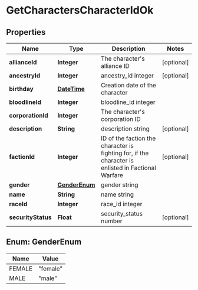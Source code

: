 
# GetCharactersCharacterIdOk

## Properties
Name | Type | Description | Notes
------------ | ------------- | ------------- | -------------
**allianceId** | **Integer** | The character&#39;s alliance ID |  [optional]
**ancestryId** | **Integer** | ancestry_id integer |  [optional]
**birthday** | [**DateTime**](DateTime.md) | Creation date of the character | 
**bloodlineId** | **Integer** | bloodline_id integer | 
**corporationId** | **Integer** | The character&#39;s corporation ID | 
**description** | **String** | description string |  [optional]
**factionId** | **Integer** | ID of the faction the character is fighting for, if the character is enlisted in Factional Warfare |  [optional]
**gender** | [**GenderEnum**](#GenderEnum) | gender string | 
**name** | **String** | name string | 
**raceId** | **Integer** | race_id integer | 
**securityStatus** | **Float** | security_status number |  [optional]


<a name="GenderEnum"></a>
## Enum: GenderEnum
Name | Value
---- | -----
FEMALE | &quot;female&quot;
MALE | &quot;male&quot;




